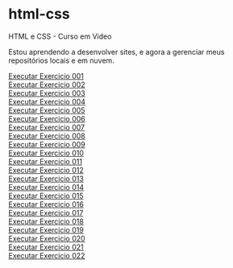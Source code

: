 # html-css

HTML e CSS - Curso em Video

Estou aprendendo a desenvolver sites, e agora a gerenciar meus repositórios locais e em nuvem.

<a href="https://matheusdevb.github.io/html-css/modulo01/exercicios/ex001">Executar Exercicio 001</a><br>
<a href="https://matheusdevb.github.io/html-css/modulo01/exercicios/ex002">Executar Exercicio 002</a><br>
<a href="https://matheusdevb.github.io/html-css/modulo01/exercicios/ex003">Executar Exercicio 003</a><br>
<a href="https://matheusdevb.github.io/html-css/modulo01/exercicios/ex004">Executar Exercicio 004</a><br>
<a href="https://matheusdevb.github.io/html-css/modulo01/exercicios/ex005">Executar Exercicio 005</a><br>
<a href="https://matheusdevb.github.io/html-css/modulo01/exercicios/ex006">Executar Exercicio 006</a><br>
<a href="https://matheusdevb.github.io/html-css/modulo01/exercicios/ex007">Executar Exercicio 007</a><br>
<a href="https://matheusdevb.github.io/html-css/modulo01/exercicios/ex008">Executar Exercicio 008</a><br>
<a href="https://matheusdevb.github.io/html-css/modulo01/exercicios/ex009">Executar Exercicio 009</a><br>
<a href="https://matheusdevb.github.io/html-css/modulo01/exercicios/ex010">Executar Exercicio 010</a><br>
<a href="https://matheusdevb.github.io/html-css/modulo01/exercicios/ex011">Executar Exercicio 011</a><br>
<a href="https://matheusdevb.github.io/html-css/modulo01/exercicios/ex012">Executar Exercicio 012</a><br>
<a href="https://matheusdevb.github.io/html-css/modulo01/exercicios/ex013">Executar Exercicio 013</a><br>
<a href="https://matheusdevb.github.io/html-css/modulo01/exercicios/ex014">Executar Exercicio 014</a><br>
<a href="https://matheusdevb.github.io/html-css/modulo01/exercicios/ex015">Executar Exercicio 015</a><br>
<a href="https://matheusdevb.github.io/html-css/modulo02/exercicios/ex016">Executar Exercicio 016</a><br>
<a href="https://matheusdevb.github.io/html-css/modulo02/exercicios/ex017">Executar Exercicio 017</a><br>
<a href="https://matheusdevb.github.io/html-css/modulo02/exercicios/ex018">Executar Exercicio 018</a><br>
<a href="https://matheusdevb.github.io/html-css/modulo02/exercicios/ex019">Executar Exercicio 019</a><br>
<a href="https://matheusdevb.github.io/html-css/modulo02/exercicios/ex020">Executar Exercicio 020</a><br>
<a href="https://matheusdevb.github.io/html-css/modulo02/exercicios/ex021">Executar Exercicio 021</a><br>
<a href="https://matheusdevb.github.io/html-css/modulo02/exercicios/ex022">Executar Exercicio 022</a><br>
